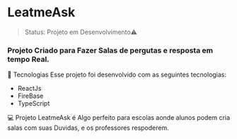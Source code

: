 <h1>LeatmeAsk</h1>


> Status: Projeto em Desenvolvimento⚠️

### Projeto Criado para Fazer Salas  de pergutas e resposta em tempo Real.

🧪 Tecnologias
Esse projeto foi desenvolvido com as seguintes tecnologias:

+ ReactJs
+ FireBase
+ TypeScript

💻 Projeto
LeatmeAsk é Algo perfeito para escolas aonde alunos podem cria salas com suas Duvidas, e os professores respoderem.


